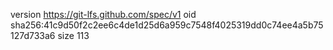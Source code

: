 version https://git-lfs.github.com/spec/v1
oid sha256:41c9d50f2c2ee6c4de1d25d6a959c7548f4025319dd0c74ee4a5b75127d733a6
size 113
